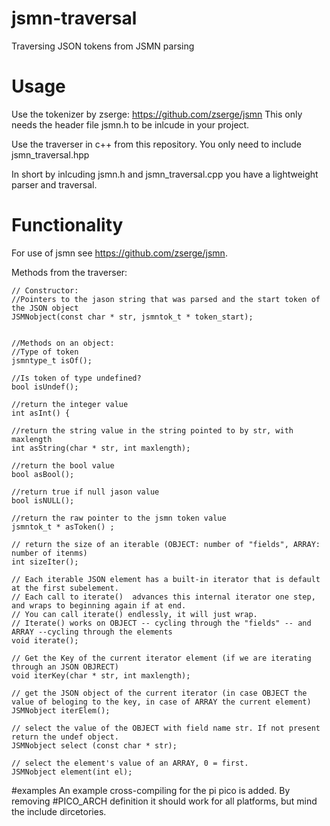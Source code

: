 # jsmn-traversal
 Traversing JSON tokens from JSMN parsing

# Usage
 Use the tokenizer by zserge: https://github.com/zserge/jsmn
 This only needs the header file jsmn.h to be inlcude in your project. 
 
 Use the traverser in c++ from this repository. You only need to include jsmn_traversal.hpp
 
In short by inlcuding jsmn.h and jsmn_traversal.cpp you have a lightweight parser and traversal. 

# Functionality
For use of jsmn see https://github.com/zserge/jsmn. 

Methods from the traverser:

````
// Constructor:
//Pointers to the jason string that was parsed and the start token of the JSON object
JSMNobject(const char * str, jsmntok_t * token_start);  


//Methods on an object:
//Type of token 
jsmntype_t isOf();

//Is token of type undefined?
bool isUndef(); 

//return the integer value	
int asInt() {

//return the string value in the string pointed to by str, with maxlength
int asString(char * str, int maxlength); 

//return the bool value	
bool asBool();
	
//return true if null jason value
bool isNULL();
	
//return the raw pointer to the jsmn token value
jsmntok_t * asToken() ;

// return the size of an iterable (OBJECT: number of "fields", ARRAY: number of itenms)
int sizeIter();

// Each iterable JSON element has a built-in iterator that is default at the first subelement. 
// Each call to iterate()  advances this internal iterator one step, and wraps to beginning again if at end. 
// You can call iterate() endlessly, it will just wrap. 
// Iterate() works on OBJECT -- cycling through the "fields" -- and ARRAY --cycling through the elements
void iterate();
	
// Get the Key of the current iterator element (if we are iterating through an JSON OBJRECT)
void iterKey(char * str, int maxlength);
    
// get the JSON object of the current iterator (in case OBJECT the value of beloging to the key, in case of ARRAY the current element)
JSMNobject iterElem();
	
// select the value of the OBJECT with field name str. If not present return the undef object. 
JSMNobject select (const char * str);
 
// select the element's value of an ARRAY, 0 = first. 	
JSMNobject element(int el);
````

#examples
An example cross-compiling for the pi pico is added. By removing #PICO_ARCH definition it should work for all platforms, but mind the include dircetories.  

